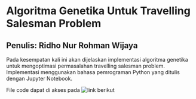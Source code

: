 # Algoritma Genetika Untuk Travelling Salesman Problem
## Penulis: Ridho Nur Rohman Wijaya
Pada kesempatan kali ini akan dijelaskan implementasi algoritma genetika untuk mengoptimasi permasalahan travelling salesman problem. Implementasi menggunakan bahasa pemrograman Python yang ditulis dengan Jupyter Notebook.

File code dapat di akses pada ![link berikut](https://github.com/RinRoya/Algoritma-Genetika-Untuk-Travelling-Salesman-Problem/blob/main/Tugas_GeneticAlgorithmTSP_Ridho.ipynb)
